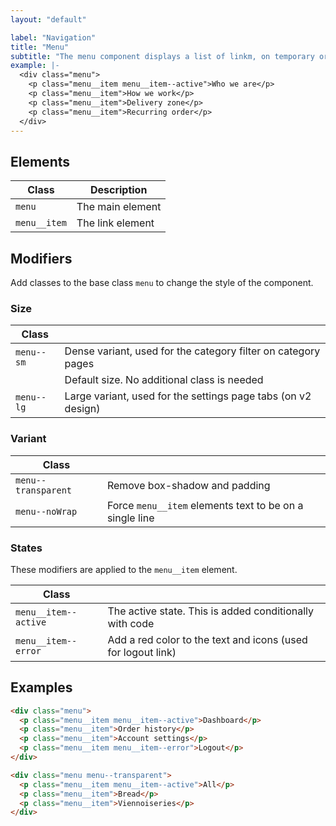```yaml
---
layout: "default"

label: "Navigation"
title: "Menu"
subtitle: "The menu component displays a list of linkm, on temporary or permanent surfaces. It can be used for anchor links, tabs or page links."
example: |-
  <div class="menu">
    <p class="menu__item menu__item--active">Who we are</p>
    <p class="menu__item">How we work</p>
    <p class="menu__item">Delivery zone</p>
    <p class="menu__item">Recurring order</p>
  </div>
---
```


## Elements

| Class | Description |
| --- | --- |
| `menu` | The main element |
| `menu__item` | The link element |

## Modifiers

Add classes to the base class `menu` to change the style of the component.

### Size

| Class | |
| --- | --- |
| `menu--sm` | Dense variant, used for the category filter on category pages |
| | Default size. No additional class is needed |
| `menu--lg` | Large variant, used for the settings page tabs (on v2 design) |

### Variant

| Class | |
| --- | --- |
| `menu--transparent` | Remove box-shadow and padding |
| `menu--noWrap` | Force `menu__item` elements text to be on a single line |

### States

These modifiers are applied to the `menu__item` element.

| Class | |
| --- | --- |
| `menu__item--active` | The active state. This is added conditionally with code |
| `menu__item--error` | Add a red color to the text and icons (used for logout link) |

## Examples

```html
<div class="menu">
  <p class="menu__item menu__item--active">Dashboard</p>
  <p class="menu__item">Order history</p>
  <p class="menu__item">Account settings</p>
  <p class="menu__item menu__item--error">Logout</p>
</div>
```

```html
<div class="menu menu--transparent">
  <p class="menu__item menu__item--active">All</p>
  <p class="menu__item">Bread</p>
  <p class="menu__item">Viennoiseries</p>
</div>
```
